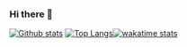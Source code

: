 ### Hi there 👋

<!--
**woophi/woophi** is a ✨ _special_ ✨ repository because its `README.md` (this file) appears on your GitHub profile.

Here are some ideas to get you started:

- 🔭 I’m currently working on ...
- 🌱 I’m currently learning ...
- 👯 I’m looking to collaborate on ...
- 🤔 I’m looking for help with ...
- 💬 Ask me about ...
- 📫 How to reach me: ...
- 😄 Pronouns: ...
- ⚡ Fun fact: ...
-->
[![Github stats](https://github-readme-stats.vercel.app/api?username=woophi&hide_border=true&count_private=true&show_icons=true&theme=vision-friendly-dark&include_all_commits=true)](https://github.com/anuraghazra/github-readme-stats) [![Top Langs](https://github-readme-stats.vercel.app/api/top-langs/?username=woophi&hide=smarty,java,actionscript,html&hide_border=true&theme=vision-friendly-dark&langs_count=10&layout=compact)](https://github.com/anuraghazra/github-readme-stats)[![wakatime stats](https://github-readme-stats.vercel.app/api/wakatime?username=woophi&hide=smarty,java,actionscript,html&hide_border=true&theme=vision-friendly-dark&langs_count=10&layout=compact)](https://github.com/anuraghazra/github-readme-stats)

